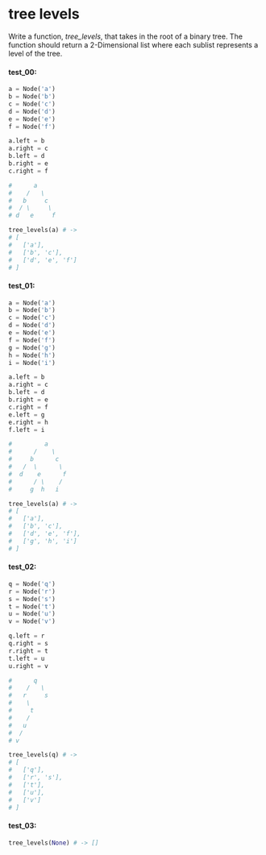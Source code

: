 # tree levels

Write a function, *tree_levels*, that takes in the root of a binary tree. The function should return
a 2-Dimensional list where each sublist represents a level of the tree.

#### test_00:

```python
a = Node('a')
b = Node('b')
c = Node('c')
d = Node('d')
e = Node('e')
f = Node('f')

a.left = b
a.right = c
b.left = d
b.right = e
c.right = f

#      a
#    /   \
#   b     c
#  / \     \
# d   e     f

tree_levels(a) # ->
# [
#   ['a'],
#   ['b', 'c'],
#   ['d', 'e', 'f']
# ]
```

#### test_01:

```python
a = Node('a')
b = Node('b')
c = Node('c')
d = Node('d')
e = Node('e')
f = Node('f')
g = Node('g')
h = Node('h')
i = Node('i')

a.left = b
a.right = c
b.left = d
b.right = e
c.right = f
e.left = g
e.right = h
f.left = i

#         a
#      /    \
#     b      c
#   /  \      \
#  d    e      f
#      / \    /
#     g  h   i

tree_levels(a) # ->
# [
#   ['a'],
#   ['b', 'c'],
#   ['d', 'e', 'f'],
#   ['g', 'h', 'i']
# ]
```

#### test_02:

```python
q = Node('q')
r = Node('r')
s = Node('s')
t = Node('t')
u = Node('u')
v = Node('v')

q.left = r
q.right = s
r.right = t
t.left = u
u.right = v

#      q
#    /   \
#   r     s
#    \
#     t
#    /
#   u
#  /
# v

tree_levels(q) # ->
# [
#   ['q'],
#   ['r', 's'],
#   ['t'],
#   ['u'],
#   ['v']
# ]
```

#### test_03:

```python
tree_levels(None) # -> []
```
